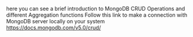 here you can see a brief introduction to MongoDB CRUD Operations and different Aggregation functions
Follow this link to make a connection with MongoDB server locally on your system
https://docs.mongodb.com/v5.0/crud/
